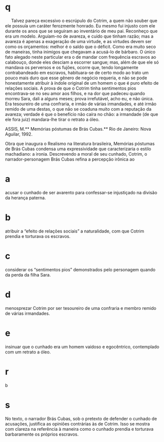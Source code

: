# q
     Talvez pareça excessivo o escrúpulo do Cotrim, a quem não souber que ele possuía um caráter ferozmente honrado. Eu mesmo fui injusto com ele durante os anos que se seguiram ao inventário de meu pai. Reconheço que era um modelo. Arguíam-no de avareza, e cuido que tinham razão; mas a avareza é apenas a exageração de uma virtude, e as virtudes devem ser como os orçamentos: melhor é o saldo que o déficit. Como era muito seco de maneiras, tinha inimigos que chegavam a acusá-lo de bárbaro. O único fato alegado neste particular era o de mandar com frequência escravos ao calabouço, donde eles desciam a escorrer sangue; mas, além de que ele só mandava os perversos e os fujões, ocorre que, tendo longamente contrabandeado em escravos, habituara-se de certo modo ao trato um pouco mais duro que esse gênero de negócio requeria, e não se pode honestamente atribuir à índole original de um homem o que é puro efeito de relações sociais. A prova de que o Cotrim tinha sentimentos pios encontrava-se no seu amor aos filhos, e na dor que padeceu quando morreu Sara, dali a alguns meses; prova irrefutável, acho eu, e não única. Era tesoureiro de uma confraria, e irmão de várias irmandades, e até irmão remido de uma destas, o que não se coaduna muito com a reputação da avareza; verdade é que o benefício não caíra no chão: a irmandade (de que ele fora juiz) mandara-lhe tirar o retrato a óleo.

ASSIS, M.** Memórias póstumas de Brás Cubas.** Rio de Janeiro: Nova Aguilar, 1992.

Obra que inaugura o Realismo na literatura brasileira, Memórias póstumas de Brás Cubas condensa uma expressividade que caracterizaria o estilo machadiano: a ironia. Descrevendo a moral de seu cunhado, Cotrim, o narrador-personagem Brás Cubas refina a percepção irônica ao

# a
acusar o cunhado de ser avarento para confessar-se injustiçado na divisão da herança paterna.

# b
atribuir a “efeito de relações sociais” a naturalidade, com que Cotrim prendia e torturava os escravos.

# c
considerar os “sentimentos pios” demonstrados pelo personagem quando da perda da filha Sara.

# d
menosprezar Cotrim por ser tesoureiro de uma confraria e membro remido de várias irmandades.

# e
insinuar que o cunhado era um homem vaidoso e egocêntrico, contemplado com um retrato a óleo.

# r
b

# s
No texto, o narrador Brás Cubas, sob o pretexto de defender o cunhado de acusações, justifica as opiniões contrárias às de Cotrim. Isso se mostra com clareza na referência à maneira como o cunhado prendia e torturava barbaramente os próprios escravos.
